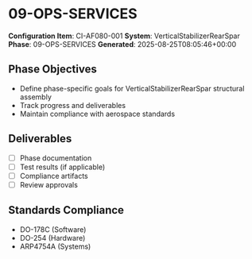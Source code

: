 # 09-OPS-SERVICES

**Configuration Item**: CI-AF080-001
**System**: VerticalStabilizerRearSpar
**Phase**: 09-OPS-SERVICES
**Generated**: 2025-08-25T08:05:46+00:00

## Phase Objectives
- Define phase-specific goals for VerticalStabilizerRearSpar structural assembly
- Track progress and deliverables
- Maintain compliance with aerospace standards

## Deliverables
- [ ] Phase documentation
- [ ] Test results (if applicable)
- [ ] Compliance artifacts
- [ ] Review approvals

## Standards Compliance
- DO-178C (Software)
- DO-254 (Hardware)
- ARP4754A (Systems)

